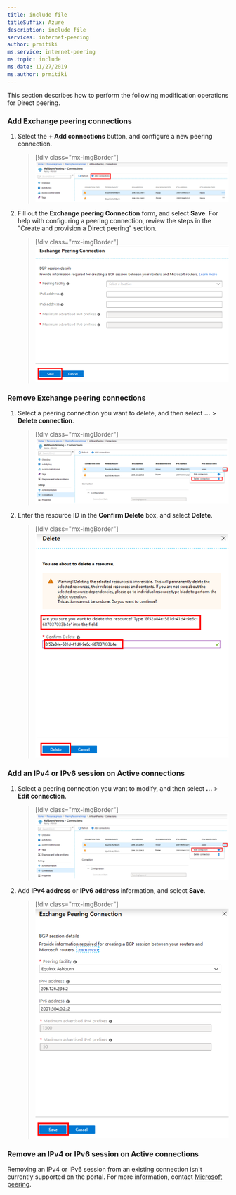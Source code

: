 ```yaml
---
title: include file
titleSuffix: Azure
description: include file
services: internet-peering
author: prmitiki
ms.service: internet-peering
ms.topic: include
ms.date: 11/27/2019
ms.author: prmitiki
---
```


This section describes how to perform the following modification operations for Direct peering.

### Add Exchange peering connections

1. Select the **+ Add connections** button, and configure a new peering connection.
    > [!div class="mx-imgBorder"]
    > ![Peering resource view](../media/setup-exchange-modify-addconnection.png)
1. Fill out the **Exchange peering Connection** form, and select **Save**. For help with configuring a peering connection, review the steps in the "Create and provision a Direct peering" section.
    > [!div class="mx-imgBorder"]
    > ![Exchange Peering Connection form](../media/setup-exchange-modify-savenewconnection.png)

### Remove Exchange peering connections

1. Select a peering connection you want to delete, and then select **...** > **Delete connection**.
    > [!div class="mx-imgBorder"]
    > ![Delete connection button](../media/setup-exchange-modify-deleteconnection.png)
1. Enter the resource ID in the **Confirm Delete** box, and select **Delete**.
    > [!div class="mx-imgBorder"]
    > ![Delete confirmation](../media/setup-exchange-modify-deleteconnectionconfirm.png)

### Add an IPv4 or IPv6 session on Active connections

1. Select a peering connection you want to modify, and then select **...** > **Edit connection**.
    > [!div class="mx-imgBorder"]
    > ![Edit connection button](../media/setup-exchange-modify-editconnection.png)
1. Add **IPv4 address** or **IPv6 address** information, and select **Save**.
    > [!div class="mx-imgBorder"]
    > ![Peering connection modifications](../media/setup-exchange-modify-editconnectionsettings.png)

### Remove an IPv4 or IPv6 session on Active connections

Removing an IPv4 or IPv6 session from an existing connection isn't currently supported on the portal. For more information, contact [Microsoft peering](mailto:peeringexperience@microsoft.com).